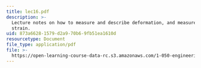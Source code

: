 ```yaml
---
title: lec16.pdf
description: >-
  Lecture notes on how to measure and describe deformation, and measurement of
  strain.
uid: 873a6628-1579-d2a9-70b6-9fb51ea1610d
resourcetype: Document
file_type: application/pdf
file: >-
  https://open-learning-course-data-rc.s3.amazonaws.com/1-050-engineering-mechanics-i-fall-2007/873a66281579d2a970b69fb51ea1610d_lec16.pdf
---
```

